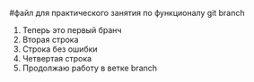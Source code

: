 #файл для практического занятия по функционалу git branch
1. Теперь это первый бранч
2. Вторая строка
3. Строка без ошибки
4. Четвертая строка
5. Продолжаю работу в ветке branch